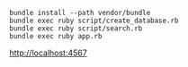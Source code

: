 ```
bundle install --path vendor/bundle
bundle exec ruby script/create_database.rb
bundle exec ruby script/search.rb
bundle exec ruby app.rb
```

[http://localhost:4567](http://localhost:4567)
